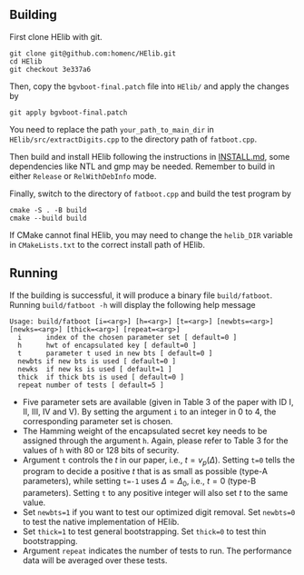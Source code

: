 ## Building
First clone HElib with git.
```shell
git clone git@github.com:homenc/HElib.git
cd HElib
git checkout 3e337a6
```
Then, copy the `bgvboot-final.patch` file into `HElib/` and apply the changes by
```shell
git apply bgvboot-final.patch
```
You need to replace the path `your_path_to_main_dir` in `HElib/src/extractDigits.cpp` to the directory path of `fatboot.cpp`.

Then build and install HElib following the instructions in [INSTALL.md](https://github.com/homenc/HElib/blob/master/INSTALL.md), some dependencies like NTL and gmp may be needed. Remember to build in either `Release` or `RelWithDebInfo` mode.

Finally, switch to the directory of `fatboot.cpp` and build the test program by
```shell
cmake -S . -B build
cmake --build build
```
If CMake cannot final HElib, you may need to change the `helib_DIR` variable in `CMakeLists.txt` to the correct install path of HElib.

## Running
If the building is successful, it will produce a binary file `build/fatboot`.
Running `build/fatboot -h` will display the following help message
```
Usage: build/fatboot [i=<arg>] [h=<arg>] [t=<arg>] [newbts=<arg>] [newks=<arg>] [thick=<arg>] [repeat=<arg>]
  i      index of the chosen parameter set [ default=0 ]
  h      hwt of encapsulated key [ default=0 ]
  t      parameter t used in new bts [ default=0 ]
  newbts if new bts is used [ default=0 ]
  newks  if new ks is used [ default=1 ]
  thick  if thick bts is used [ default=0 ]
  repeat number of tests [ default=5 ]
```
+ Five parameter sets are available (given in Table 3 of the paper with ID I, II, III, IV and V). By setting the argument `i` to an integer in 0 to 4, the corresponding parameter set is chosen.
+ The Hamming weight of the encapsulated secret key needs to be assigned through the argument `h`. Again, please refer to Table 3 for the values of `h` with 80 or 128 bits of security.
+ Argument `t` controls the $t$ in our paper, i.e., $t=v_p(\Delta)$. Setting `t=0` tells the program to decide a positive $t$ that is as small as possible (type-A parameters), while setting `t=-1` uses $\Delta=\Delta_0$, i.e., $t=0$ (type-B parameters). Setting `t` to any positive integer will also set $t$ to the same value.
+ Set `newbts=1` if you want to test our optimized digit removal. Set `newbts=0` to test the native implementation of HElib.
+ Set `thick=1` to test general bootstrapping. Set `thick=0` to test thin bootstrapping.
+ Argument `repeat` indicates the number of tests to run. The performance data will be averaged over these tests. 